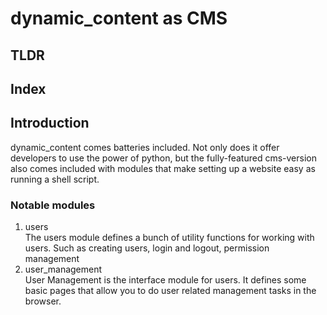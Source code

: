 # dynamic_content as CMS

## TLDR

## Index

## Introduction

dynamic_content comes batteries included. Not only does it offer developers to use the power of python, but the fully-featured cms-version also comes included with modules that make setting up a website easy as running a shell script.

### Notable modules

1. users  
    The users module defines a bunch of utility functions for working with users. Such as creating users, login and logout, permission management
2. user_management  
    User Management is the interface module for users. It defines some basic pages that allow you to do user related management tasks in the browser.
